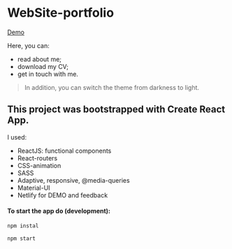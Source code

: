 # WebSite-portfolio
[Demo](https://korolmariia.netlify.app/)

Here, you can:
- read about me;
- download my CV; 
- get in touch with me.

> In addition, you can switch the theme from darkness to light.

## This project was bootstrapped with Create React App.

I used:

- ReactJS: functional components
- React-routers
- CSS-animation
- SASS
- Adaptive, responsive, @media-queries
- Material-UI
- Netlify for DEMO and feedback


#### To start the app do (development):
```sh
npm instal
```
```sh
npm start
```
